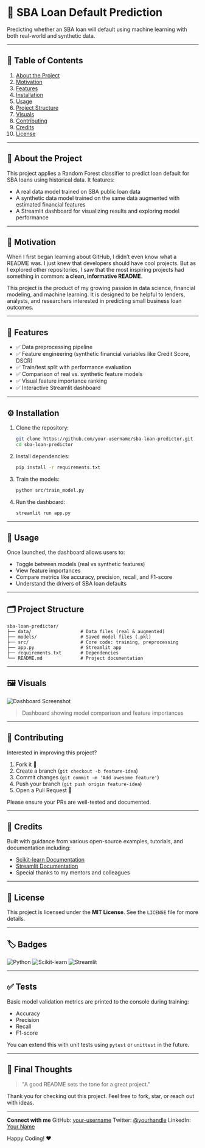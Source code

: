 # 📌 SBA Loan Default Prediction

Predicting whether an SBA loan will default using machine learning with both real-world and synthetic data.

---

## 📝 Table of Contents

1. [About the Project](#about-the-project)
2. [Motivation](#motivation)
3. [Features](#features)
4. [Installation](#installation)
5. [Usage](#usage)
6. [Project Structure](#project-structure)
7. [Visuals](#visuals)
8. [Contributing](#contributing)
9. [Credits](#credits)
10. [License](#license)

---

## 📖 About the Project

This project applies a Random Forest classifier to predict loan default for SBA loans using historical data. It features:

* A real data model trained on SBA public loan data
* A synthetic data model trained on the same data augmented with estimated financial features
* A Streamlit dashboard for visualizing results and exploring model performance

---

## 🚀 Motivation

When I first began learning about GitHub, I didn’t even know what a README was. I just knew that developers should have cool projects. But as I explored other repositories, I saw that the most inspiring projects had something in common: **a clean, informative README**.

This project is the product of my growing passion in data science, financial modeling, and machine learning. It is designed to be helpful to lenders, analysts, and researchers interested in predicting small business loan outcomes.

---

## 🌟 Features

* ✅ Data preprocessing pipeline
* ✅ Feature engineering (synthetic financial variables like Credit Score, DSCR)
* ✅ Train/test split with performance evaluation
* ✅ Comparison of real vs. synthetic feature models
* ✅ Visual feature importance ranking
* ✅ Interactive Streamlit dashboard

---

## ⚙️ Installation

1. Clone the repository:

   ```bash
   git clone https://github.com/your-username/sba-loan-predictor.git
   cd sba-loan-predictor
   ```

2. Install dependencies:

   ```bash
   pip install -r requirements.txt
   ```

3. Train the models:

   ```bash
   python src/train_model.py
   ```

4. Run the dashboard:

   ```bash
   streamlit run app.py
   ```

---

## 🧠 Usage

Once launched, the dashboard allows users to:

* Toggle between models (real vs synthetic features)
* View feature importances
* Compare metrics like accuracy, precision, recall, and F1-score
* Understand the drivers of SBA loan defaults

---

## 🗂 Project Structure

```
sba-loan-predictor/
├── data/                  # Data files (real & augmented)
├── models/                # Saved model files (.pkl)
├── src/                   # Core code: training, preprocessing
├── app.py                 # Streamlit app
├── requirements.txt       # Dependencies
└── README.md              # Project documentation
```

---

## 🖼 Visuals

![Dashboard Screenshot](https://via.placeholder.com/800x400.png?text=Insert+your+dashboard+image+here)

> Dashboard showing model comparison and feature importances

---

## 🤝 Contributing

Interested in improving this project?

1. Fork it 🍴
2. Create a branch (`git checkout -b feature-idea`)
3. Commit changes (`git commit -m 'Add awesome feature'`)
4. Push your branch (`git push origin feature-idea`)
5. Open a Pull Request 🚀

Please ensure your PRs are well-tested and documented.

---

## 🙌 Credits

Built with guidance from various open-source examples, tutorials, and documentation including:

* [Scikit-learn Documentation](https://scikit-learn.org/stable/)
* [Streamlit Documentation](https://docs.streamlit.io/)
* Special thanks to my mentors and colleagues

---

## 📄 License

This project is licensed under the **MIT License**. See the `LICENSE` file for more details.

---

## 🏷️ Badges

![Python](https://img.shields.io/badge/Python-3.8+-blue)
![Scikit-learn](https://img.shields.io/badge/ML-Scikit--learn-yellow)
![Streamlit](https://img.shields.io/badge/WebApp-Streamlit-red)

---

## ✅ Tests

Basic model validation metrics are printed to the console during training:

* Accuracy
* Precision
* Recall
* F1-score

You can extend this with unit tests using `pytest` or `unittest` in the future.

---

## 🧠 Final Thoughts

> "A good README sets the tone for a great project."

Thank you for checking out this project. Feel free to fork, star, or reach out with ideas.

---

**Connect with me**
GitHub: [your-username](https://github.com/your-username)
Twitter: [@yourhandle](https://twitter.com/yourhandle)
LinkedIn: [Your Name](https://linkedin.com/in/yourname)

Happy Coding! ❤️
